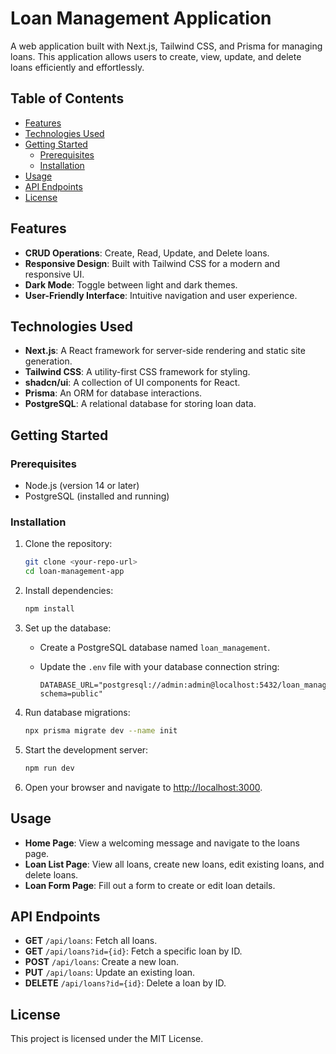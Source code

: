 # Loan Management Application

A web application built with Next.js, Tailwind CSS, and Prisma for managing loans. This application allows users to create, view, update, and delete loans efficiently and effortlessly.

## Table of Contents

- [Features](#features)
- [Technologies Used](#technologies-used)
- [Getting Started](#getting-started)
  - [Prerequisites](#prerequisites)
  - [Installation](#installation)
- [Usage](#usage)
- [API Endpoints](#api-endpoints)
- [License](#license)

## Features

- **CRUD Operations**: Create, Read, Update, and Delete loans.
- **Responsive Design**: Built with Tailwind CSS for a modern and responsive UI.
- **Dark Mode**: Toggle between light and dark themes.
- **User-Friendly Interface**: Intuitive navigation and user experience.

## Technologies Used

- **Next.js**: A React framework for server-side rendering and static site generation.
- **Tailwind CSS**: A utility-first CSS framework for styling.
- **shadcn/ui**: A collection of UI components for React.
- **Prisma**: An ORM for database interactions.
- **PostgreSQL**: A relational database for storing loan data.

## Getting Started

### Prerequisites

- Node.js (version 14 or later)
- PostgreSQL (installed and running)

### Installation

1. Clone the repository:
   
   ```bash
   git clone <your-repo-url>
   cd loan-management-app
   ```

2. Install dependencies:
   
   ```bash
   npm install
   ```

3. Set up the database:
   
   - Create a PostgreSQL database named `loan_management`.
   - Update the `.env` file with your database connection string:
     
     ```env
     DATABASE_URL="postgresql://admin:admin@localhost:5432/loan_management?schema=public"
     ```

4. Run database migrations:
   
   ```bash
   npx prisma migrate dev --name init
   ```

5. Start the development server:
   
   ```bash
   npm run dev
   ```

6. Open your browser and navigate to [http://localhost:3000](http://localhost:3000).

## Usage

- **Home Page**: View a welcoming message and navigate to the loans page.
- **Loan List Page**: View all loans, create new loans, edit existing loans, and delete loans.
- **Loan Form Page**: Fill out a form to create or edit loan details.

## API Endpoints

- **GET** `/api/loans`: Fetch all loans.
- **GET** `/api/loans?id={id}`: Fetch a specific loan by ID.
- **POST** `/api/loans`: Create a new loan.
- **PUT** `/api/loans`: Update an existing loan.
- **DELETE** `/api/loans?id={id}`: Delete a loan by ID.

## License

This project is licensed under the MIT License.
